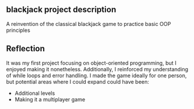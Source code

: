## blackjack project description
A reinvention of the classical blackjack game to practice basic OOP principles

## Reflection
It was my first project focusing on object-oriented programming, but I enjoyed making it nonetheless. Additionally, I reinforced my understanding of while loops and error handling. I made the game ideally for one person, but potential areas where I could expand could have been:
  * Additional levels
  * Making it a multiplayer game
